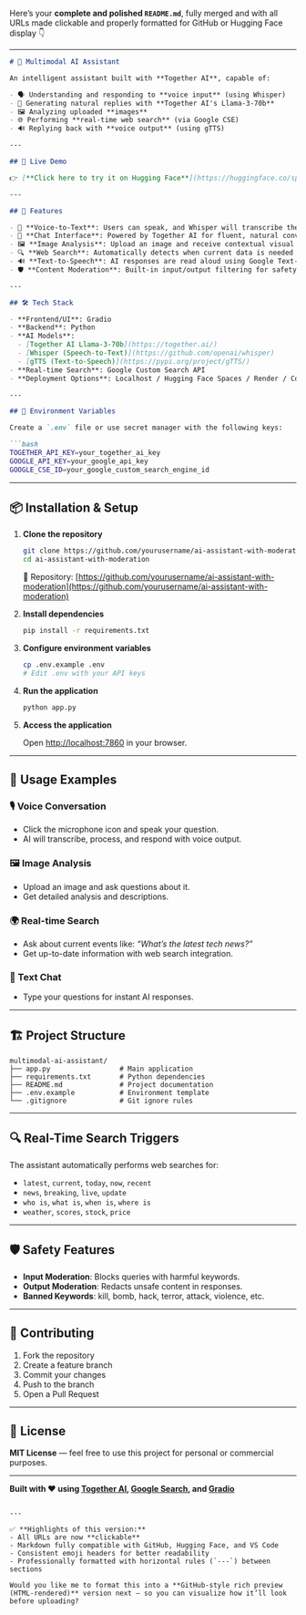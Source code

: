 Here’s your **complete and polished `README.md`**, fully merged and with all URLs made clickable and properly formatted for GitHub or Hugging Face display 👇

---

````markdown
# 🤖 Multimodal AI Assistant

An intelligent assistant built with **Together AI**, capable of:

- 🗣️ Understanding and responding to **voice input** (using Whisper)
- 🧠 Generating natural replies with **Together AI's Llama-3-70b**
- 🖼️ Analyzing uploaded **images**
- 🌐 Performing **real-time web search** (via Google CSE)
- 🔊 Replying back with **voice output** (using gTTS)

---

## 🚀 Live Demo

👉 [**Click here to try it on Hugging Face**](https://huggingface.co/spaces/nwankwolinus/gpt-4o-mini_chatbot)

---

## 🔧 Features

- 🎤 **Voice-to-Text**: Users can speak, and Whisper will transcribe the speech in real-time.  
- 💬 **Chat Interface**: Powered by Together AI for fluent, natural conversation.  
- 🖼️ **Image Analysis**: Upload an image and receive contextual visual analysis.  
- 🔍 **Web Search**: Automatically detects when current data is needed and performs a web search using Google Custom Search API.  
- 🔊 **Text-to-Speech**: AI responses are read aloud using Google Text-to-Speech (gTTS).  
- 🛡️ **Content Moderation**: Built-in input/output filtering for safety.  

---

## 🛠️ Tech Stack

- **Frontend/UI**: Gradio  
- **Backend**: Python  
- **AI Models**:  
  - [Together AI Llama-3-70b](https://together.ai/)  
  - [Whisper (Speech-to-Text)](https://github.com/openai/whisper)  
  - [gTTS (Text-to-Speech)](https://pypi.org/project/gTTS/)  
- **Real-time Search**: Google Custom Search API  
- **Deployment Options**: Localhost / Hugging Face Spaces / Render / Colab  

---

## 🔐 Environment Variables

Create a `.env` file or use secret manager with the following keys:

```bash
TOGETHER_API_KEY=your_together_ai_key
GOOGLE_API_KEY=your_google_api_key
GOOGLE_CSE_ID=your_google_custom_search_engine_id
````

---

## 📦 Installation & Setup

1. **Clone the repository**

   ```bash
   git clone https://github.com/yourusername/ai-assistant-with-moderation.git
   cd ai-assistant-with-moderation
   ```

   📁 Repository: [https://github.com/yourusername/ai-assistant-with-moderation](https://github.com/yourusername/ai-assistant-with-moderation)

2. **Install dependencies**

   ```bash
   pip install -r requirements.txt
   ```

3. **Configure environment variables**

   ```bash
   cp .env.example .env
   # Edit .env with your API keys
   ```

4. **Run the application**

   ```bash
   python app.py
   ```

5. **Access the application**

   Open [http://localhost:7860](http://localhost:7860) in your browser.

---

## 🎯 Usage Examples

### 🎙️ Voice Conversation

* Click the microphone icon and speak your question.
* AI will transcribe, process, and respond with voice output.

### 🖼️ Image Analysis

* Upload an image and ask questions about it.
* Get detailed analysis and descriptions.

### 🌍 Real-time Search

* Ask about current events like: *“What’s the latest tech news?”*
* Get up-to-date information with web search integration.

### 💬 Text Chat

* Type your questions for instant AI responses.

---

## 🏗️ Project Structure

```
multimodal-ai-assistant/
├── app.py                 # Main application
├── requirements.txt       # Python dependencies
├── README.md              # Project documentation
├── .env.example           # Environment template
└── .gitignore             # Git ignore rules
```

---

## 🔍 Real-Time Search Triggers

The assistant automatically performs web searches for:

* `latest`, `current`, `today`, `now`, `recent`
* `news`, `breaking`, `live`, `update`
* `who is`, `what is`, `when is`, `where is`
* `weather`, `scores`, `stock`, `price`

---

## 🛡️ Safety Features

* **Input Moderation**: Blocks queries with harmful keywords.
* **Output Moderation**: Redacts unsafe content in responses.
* **Banned Keywords**: kill, bomb, hack, terror, attack, violence, etc.

---

## 🤝 Contributing

1. Fork the repository
2. Create a feature branch
3. Commit your changes
4. Push to the branch
5. Open a Pull Request

---

## 📄 License

**MIT License** — feel free to use this project for personal or commercial purposes.

---

**Built with ❤️ using [Together AI](https://together.ai/), [Google Search](https://developers.google.com/custom-search), and [Gradio](https://gradio.app/)**

```

---

✅ **Highlights of this version:**
- All URLs are now **clickable**
- Markdown fully compatible with GitHub, Hugging Face, and VS Code
- Consistent emoji headers for better readability
- Professionally formatted with horizontal rules (`---`) between sections

Would you like me to format this into a **GitHub-style rich preview (HTML-rendered)** version next — so you can visualize how it’ll look before uploading?
```
